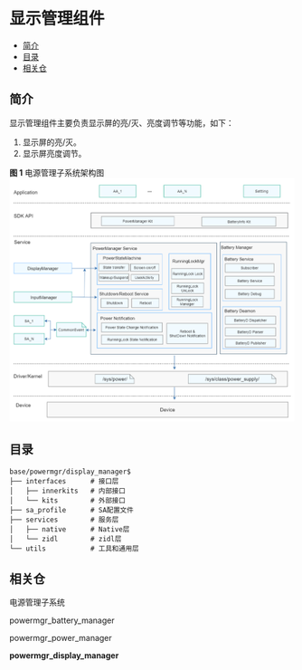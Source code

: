 # 显示管理组件<a name="ZH-CN_TOPIC_0000001152026155"></a>

-   [简介](#section11660541593)
-   [目录](#section19472752217)
-   [相关仓](#section63151229062)

## 简介<a name="section11660541593"></a>

显示管理组件主要负责显示屏的亮/灭、亮度调节等功能，如下：

1.  显示屏的亮/灭。
2.  显示屏亮度调节。

**图 1**  电源管理子系统架构图<a name="fig106301571239"></a>  
![](figures/power-management-subsystem-architecture.png "电源管理子系统架构图")

## 目录<a name="section19472752217"></a>

```
base/powermgr/display_manager$
├── interfaces      # 接口层
│   ├── innerkits   # 内部接口
│   └── kits        # 外部接口
├── sa_profile      # SA配置文件
├── services        # 服务层
│   ├── native      # Native层
│   └── zidl        # zidl层
└── utils           # 工具和通用层
```

## 相关仓<a name="section63151229062"></a>

电源管理子系统

powermgr_battery_manager

powermgr_power_manager

**powermgr_display_manager**
